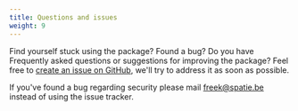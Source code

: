 ```yaml
---
title: Questions and issues
weight: 9
---
```


Find yourself stuck using the package? Found a bug? Do you have Frequently asked questions or suggestions for improving the package? Feel free to [create an issue on GitHub](https://github.com/spatie/laravel-permission/issues), we'll try to address it as soon as possible.

If you've found a bug regarding security please mail [freek@spatie.be](mailto:freek@spatie.be) instead of using the issue tracker.

